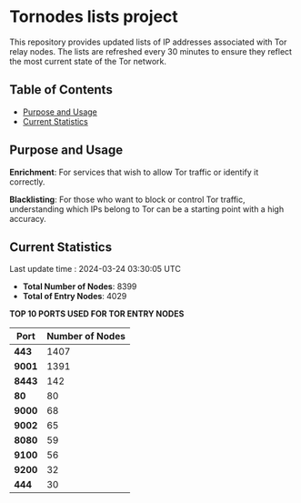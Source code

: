# Tornodes lists project

This repository provides updated lists of IP addresses associated with Tor relay nodes. The lists are refreshed every 30 minutes to ensure they reflect the most current state of the Tor network.

## Table of Contents

- [Purpose and Usage](#purpose-and-usage)
- [Current Statistics](#current-statistics)


## Purpose and Usage

**Enrichment**: For services that wish to allow Tor traffic or identify it correctly.

**Blacklisting**: For those who want to block or control Tor traffic, understanding which IPs belong to Tor can be a starting point with a high accuracy.

## Current Statistics

Last update time : 2024-03-24 03:30:05 UTC

- **Total Number of Nodes**: 8399
- **Total of Entry Nodes**: 4029

**TOP 10 PORTS USED FOR TOR ENTRY NODES**

| **Port** | **Number of Nodes** |
|------|-----------------|
| **443**   | 1407  |
| **9001**   | 1391  |
| **8443**   | 142  |
| **80**   | 80  |
| **9000**   | 68  |
| **9002**   | 65  |
| **8080**   | 59  |
| **9100**   | 56  |
| **9200**   | 32  |
| **444**   | 30  |

